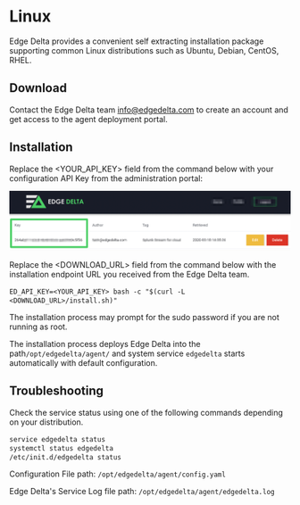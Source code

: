 # Linux

Edge Delta provides a convenient self extracting installation package supporting common Linux distributions such as Ubuntu, Debian, CentOS, RHEL. 

## Download

Contact the Edge Delta team [info@edgedelta.com](mailto:info@edgedelta.com) to create an account and get access to the agent deployment portal. 

## Installation

Replace the &lt;YOUR\_API\_KEY&gt; field from the command below with your configuration API Key from the administration portal: 

![](../.gitbook/assets/screen-shot-2020-03-31-at-1.16.15-pm.png)

Replace the &lt;DOWNLOAD\_URL&gt; field from the command below with the installation endpoint URL you received from the Edge Delta team.

```text
ED_API_KEY=<YOUR_API_KEY> bash -c "$(curl -L <DOWNLOAD_URL>/install.sh)"
```

The installation process may prompt for the sudo password if you are not running as root. 

The installation process deploys Edge Delta into the path`/opt/edgedelta/agent/` and system service `edgedelta` starts automatically with default configuration.

## Troubleshooting

Check the service status using one of the following commands depending on your distribution.

```text
service edgedelta status
systemctl status edgedelta
/etc/init.d/edgedelta status
```

Configuration File path: `/opt/edgedelta/agent/config.yaml`

Edge Delta's Service Log file path: `/opt/edgedelta/agent/edgedelta.log`

